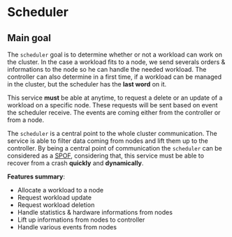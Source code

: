 # Scheduler

## Main goal

The `scheduler` goal is to determine whether or not a workload can work on the cluster.
In the case a workload fits to a node, we send severals orders & informations to the node so
he can handle the needed workload. The controller can also determine in a first time, if a workload can be managed in the cluster, but
the scheduler has the **last word** on it. 

This service **must** be able at anytime, to request a delete or an update of a workload on a specific
node. These requests will be sent based on event the scheduler receive. The events are coming either from the controller or from a node.

The `scheduler` is a central point to the whole cluster communication. The service is able to filter
data coming from nodes and lift them up to the controller. By being a central point of communication
the `scheduler` can be considered as a [SPOF](https://en.wikipedia.org/wiki/Single_point_of_failure), 
considering that, this service must be able to recover from a crash **quickly** and **dynamically**.

**Features summary**:

* Allocate a workload to a node
* Request workload update 
* Request workload deletion
* Handle statistics & hardware informations from nodes
* Lift up informations from nodes to controller 
* Handle various events from nodes 

